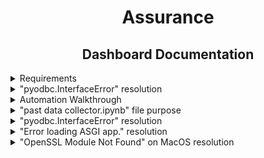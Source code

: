 <h1 align = "center">Assurance</h1>
<h2 align = "center">Dashboard Documentation</h2>

<details>
<summary>Requirements</summary>
    
Please make sure to update `requirements.txt` when after finalizing a module using:

    $ pip freeze > requirements.txt
    
How to install all the requirements:

    $ pip install -r requirements.txt
</details>
    
<details>
    
<summary>"pyodbc.InterfaceError" resolution</summary>
    
If your `connect.py` module has 
    
    $ pyodbc.Error: ('IM002', "[IM002] [Microsoft][ODBC Driver Manager]Data source name not found and no default driver specified (0) (SQLDriverConnect)") 
or 
    
    $ pyodbc.Error: ('01000', "[01000] [unixODBC][Driver Manager]Can't open lib 'ODBC Driver 17 for SQL Server' : file not found (0) (SQLDriverConnect)")
then you have to install the driver matches your machine.
* For Windows: https://docs.microsoft.com/en-us/sql/connect/odbc/windows/release-notes-odbc-sql-server-windows?view=sql-server-ver15#previous-releases
* For MacOS - ODBC 13: https://docs.microsoft.com/en-us/sql/connect/odbc/linux-mac/install-microsoft-odbc-driver-sql-server-macos?view=sql-server-ver15
    
* For MacOS - ODBC 17 (used in `connect.py`): https://docs.microsoft.com/pt-br/sql/connect/odbc/linux-mac/install-microsoft-odbc-driver-sql-server-macos?view=sql-server-ver15
</details>


<details>
<summary>Automation Walkthrough</summary>

<details>
<summary>MacOS</summary>
    
Open the terminal and run `pip install pyinstaller`. This will install PyInstaller
Inside the terminal, go to the directory where your script is located (use `cd` to navigate in the directories)
Once you‘re in the path where your script is located, write the following `pyinstaller --onefile update_data.py` in the terminal to make the script executable.
If you see `UPX is not available` then run this command `brew install UPX`. Make sure you hvae your `HomeBrew` intalled.
Then to schedule jobs on macOS, we’re going to use crontab. To do so, open the terminal and run `crontab -e`. 
Use this link to get crontab reference: https://crontab.guru
    
    0 0 * * * command_to_execute
    
reference/what each astrik means:
    
    * - minute (0-59)
    * - hour (0-23)
    * - day of the month (1-31)
    * - month (1-12)
    * - dayo of the week (0-6, Sunday to Saturday)

After typing out, press esc . Then type `:` and write `wq`to save and exit (`w` - write, `q` - quit) and finally, press enter.
    
    0 0 * * * command_to_execute
    ~
    ~
    ~
    ~
    ~
    ~
    ~
    :wq

If system asks to grant access to Terminal, click "ok".
    
To verify the crontab was created, write `crontab -e` or `crontab -l`. In case you want to remove all crontabs listed, write crontab `-r`.

</details>
    
<details>
<summary>Windows</summary>
    
A Batch file is used for different purposes, but in this case, we’ll use it as an executable file to automate our Python scripts.
We will store our Python script in a bat file, then click on the bat file to execute the command and run the Python script. To do so, follow these steps.
Right-click inside any folder and click “new” and create a notepad (“text document”)
Inside the notepad, write a text using the following format.
    
`<Paste your python.exe location> <Paste your python script location>`
To get the “python.exe” path (Python application path) you need to go to where Python is saved (check where you installed it). Your notepad might look like the text below.
    
`"C:\User\Anaconda\python.exe" "C:\Scripts\example.py"`
    
Now click “File” and then “Save as …” and write any name including the extension `.bat` in the end. For this example, I’ll create a file named `update_data.bat`
    
Press the Windows button and search for Windows Task Scheduler. Then click on it.
Now you should see a window that looks like the picture above. Click “Create Basic Task” on the right panel.
A window like "Create Basic Task Wizard" will pop up
Now you only have to fill in all the information needed and click next. These are the options you see above:
Create a Basic Task: Write your task name and description.
Trigger time: Choose when you want the task to start. You can choose daily, weekly, monthly, and more. Then you have to pick the time for the previous selection (recur every x days, weeks, months)
Action: There are 3 actions available but 2 of them are deprecated, so just choose “Start a program” and click next. Then, browse the bat file we created earlier.
Click the “Finish” button to create the task.
After this, a new task should be listed on the Task Scheduler.
</details>
</details>

<details>
    
<summary>"past data collector.ipynb" file purpose</summary>
    
It's a Jupyter Notebook primary data collection module demo. The actual data collection module is in `db management` package with the name of `collector_module.py`.
</details>
    
<details>
    
<summary>"pyodbc.InterfaceError" resolution</summary>
    
If your `connect.py` module has 
    
    $ pyodbc.Error: ('IM002', "[IM002] [Microsoft][ODBC Driver Manager]Data source name not found and no default driver specified (0) (SQLDriverConnect)") 
or 
    
    $ pyodbc.Error: ('01000', "[01000] [unixODBC][Driver Manager]Can't open lib 'ODBC Driver 17 for SQL Server' : file not found (0) (SQLDriverConnect)")
then you have to install the driver matches your machine.
* For Windows: https://docs.microsoft.com/en-us/sql/connect/odbc/windows/release-notes-odbc-sql-server-windows?view=sql-server-ver15#previous-releases
* For MacOS - ODBC 13: https://docs.microsoft.com/en-us/sql/connect/odbc/linux-mac/install-microsoft-odbc-driver-sql-server-macos?view=sql-server-ver15
    
* For MacOS - ODBC 17 (used in `connect.py`): https://docs.microsoft.com/pt-br/sql/connect/odbc/linux-mac/install-microsoft-odbc-driver-sql-server-macos?view=sql-server-ver15
</details>

    
<details>
    
<summary>"Error loading ASGI app." resolution</summary>
    
If your `core/main.py` module has 
    
    $ Error loading ASGI app. Could not import module "main". 

then you have to change directory on the terminal using `cd` command
    
example:
    
    $ cd ~/Desktop/TFG/assurance/mainbranch/core
</details>
    
    
<details>
    
<summary>"OpenSSL Module Not Found" on MacOS resolution</summary>
    
If your `core/api.py` module has `module not found` for `OpenSSL`:

then you have to change directory on the terminal using `cd` command
    
example:
    
    $ brew install openssl
</details>
